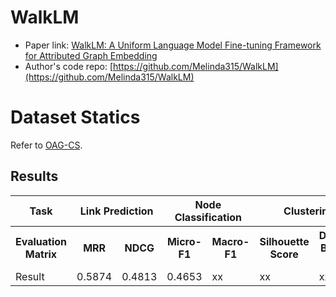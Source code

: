 # WalkLM

- Paper link: [WalkLM: A Uniform Language Model Fine-tuning Framework for Attributed Graph Embedding](https://proceedings.neurips.cc/paper_files/paper/2023/file/2ac879d1865475a7abc8dfc7a9c15c27-Paper-Conference.pdf)
- Author's code repo: [https://github.com/Melinda315/WalkLM](https://github.com/Melinda315/WalkLM)

# Dataset Statics

Refer to [OAG-CS](https://ggl.readthedocs.io/en/latest/api/ggl.datasets.html#ggl.datasets.OAG-CS).

Results
-------

<table>
  <tr>
    <th>Task</th>
    <th colspan="2">Link Prediction</th>
    <th colspan="2">Node Classification</th>
    <th colspan="2">Clustering</th>
  </tr>
  <tr>
    <th>Evaluation Matrix</th>
    <th>MRR</th>
    <th>NDCG</th>
    <th>Micro-F1</th>
    <th>Macro-F1</th>
    <th>Silhouette Score</th>
    <th>Davies-Bouldin Index</th>
  </tr>
  <tr>
    <td>Result</td>
    <td>0.5874</td>
    <td>0.4813</td>
    <td>0.4653</td>
    <td>xx</td>
    <td>xx</td>
    <td>xx</td>
  </tr>
</table>
